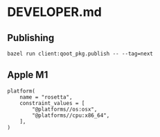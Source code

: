 # DEVELOPER.md

## Publishing

```
bazel run client:qoot_pkg.publish -- --tag=next
```

## Apple M1

```
platform(
    name = "rosetta",
    constraint_values = [
        "@platforms//os:osx",
        "@platforms//cpu:x86_64",
    ],
)
```
